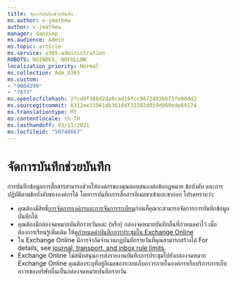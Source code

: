 ```yaml
---
title: จัดการบันทึกช่วยบันทึก
ms.author: v-jmathew
author: v-jmathew
manager: dansimp
ms.audience: Admin
ms.topic: article
ms.service: o365-administration
ROBOTS: NOINDEX, NOFOLLOW
localization_priority: Normal
ms.collection: Adm_O365
ms.custom:
- "9004299"
- "7677"
ms.openlocfilehash: 2fcd0f386d2da8cad19fcc9872482bb75fe00dd2
ms.sourcegitcommit: 6312ee31561db36104f32282d019d069ede69174
ms.translationtype: MT
ms.contentlocale: th-TH
ms.lasthandoff: 03/11/2021
ms.locfileid: "50748667"
---
```

# <a name="manage-journaling"></a>จัดการบันทึกช่วยบันทึก

การบันทึกข้อมูลการสื่อสารสามารถช่วยให้องค์กรของคุณตอบสนองต่อข้อกฎหมาย ข้อบังคับ และการปฏิบัติตามข้อบังคับขององค์กรได้ โดยการบันทึกการสื่อสารอีเมลขาเข้าและขาออก โปรดทราบว่า:

* คุณต้องมีสิทธิ์[การจัดการองค์กร](https://go.microsoft.com/fwlink/?linkid=2115259)[และการจัดการระเบียน](https://go.microsoft.com/fwlink/?linkid=2115469)ก่อนที่คุณจะสามารถจัดการการบันทึกข้อมูลบันทึกได้
* คุณต้องมีกล่องจดหมายบันทึกรายวันและ (หรือ) กล่องจดหมายบันทึกอื่นที่กําหนดค่าไว้ เมื่อต้องการเรียนรู้เพิ่มเติม ให้ดู[กําหนดค่าบันทึกการประชุมใน Exchange Online](https://go.microsoft.com/fwlink/?linkid=2115260)
* ใน Exchange Online มีการจํากัดจํานวนกฎบันทึกรายวันที่คุณสามารถสร้างได้ For details, see [journal, transport, and inbox rule limits](https://go.microsoft.com/fwlink/?linkid=2115261).
* Exchange Online ไม่สนับสนุนการส่งรายงานบันทึกการประชุมไปยังกล่องจดหมาย Exchange Online คุณต้องระบุที่อยู่อีเมลของระบบเก็บถาวรภายในองค์กรหรือบริการการเก็บถาวรของบริษัทอื่นเป็นกล่องจดหมายบันทึกรายวัน
